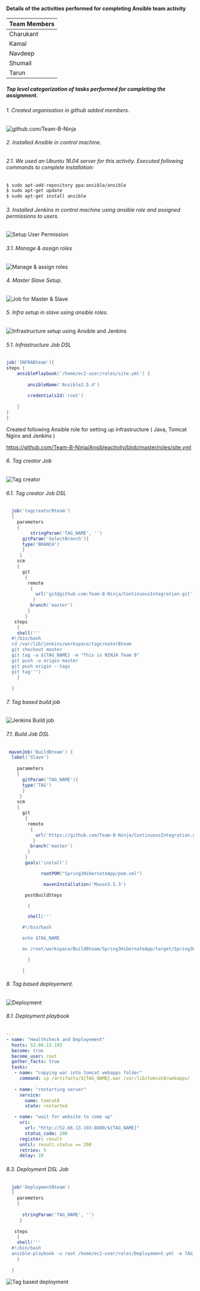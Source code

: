 

#### Details of the activities performed for completing Ansible team activity

| Team Members |
| ------------ |
| Charukant    |
| Kamal        |
| Navdeep      |
| Shumail      |
| Tarun        |

##### Top level categorization of tasks performed for completing the assignment.

###### 1. Created organisation in github added members.

![github.com/Team-B-Ninja](https://github.com/Team-B-Ninja/Ansibleactivity/blob/master/Media/TeamActivity-githubOrg.png)

###### 2. Installed Ansible in control machine.
   ###### 2.1. We used an Ubuntu 16.04 server for this activity. Executed following commands to complete installation:
```sh
$ sudo apt-add-repository ppa:ansible/ansible
$ sudo apt-get update
$ sudo apt-get install ansible
```
###### 3. Installed Jenkins in control machine using ansible role and assigned permissions to users.

![ Setup User Permission ](https://github.com/Team-B-Ninja/Ansibleactivity/blob/master/Media/UserPermission.png)

   ###### 3.1. Manage & assign roles  

![ Manage & assign roles ](https://github.com/Team-B-Ninja/Ansibleactivity/blob/master/Media/Manageandassignroles.png)

###### 4. Master Slave Setup.

![ Job for Master & Slave ](https://github.com/Team-B-Ninja/Ansibleactivity/blob/master/Media/Jobsandmasterslave.png)

###### 5. Infra setup in slave using ansible roles.

![ Infrastructure setup using Ansible and Jenkins ](https://github.com/Team-B-Ninja/Ansibleactivity/blob/master/Media/INFRABteam.png)

###### 5.1. Infrastructure Job DSL

```groovy
job('INFRABteam'){
steps {
    ansiblePlaybook('/home/ec2-user/roles/site.yml') {
     
        ansibleName('Ansible2.5.4')
        
        credentialsId('root')
        
    }
}
}
```
Created following Ansible role for setting up infrastructure ( Java, Tomcat Nginx and Jenkins )

https://github.com/Team-B-Ninja/Ansibleactivity/blob/master/roles/site.yml

###### 6. Tag creator Job

![ Tag creator ](https://github.com/Team-B-Ninja/Ansibleactivity/blob/master/Media/tagcreatorBteam.png)

   ###### 6.1. Tag creator Job DSL

```groovy
  job('tagcreatorBteam')
  {
    parameters
    {
         stringParam('TAG_NAME', '')
      gitParam('SelectBranch'){
      type('BRANCH')
      }
     }
    scm 
    {
      git
       {
        remote
         {
           url('git@github.com:Team-B-Ninja/ContinuousIntegration.git')
          }
         branch('master')
        }
       }
   steps
    {
  	shell('''
  #!/bin/bash
  cd /var/lib/jenkins/workspace/tagcreatorBteam
  git checkout master
  git tag -a ${TAG_NAME} -m "This is NINJA Team B"
  git push -u origin master
  git push origin --tags
  git tag''')
    }
   
  }
```

###### 7. Tag based build job

![ Jenkins Build job ](https://github.com/Team-B-Ninja/Ansibleactivity/blob/master/Media/BuildBteam.png)

   ###### 7.1. Build Job DSL

```groovy
 mavenJob('BuildBteam') {
  label('Slave')
    
    parameters
    {
      gitParam('TAG_NAME'){
      type('TAG')
      }
     }
    scm 
    {
      git
       {
        remote
         {
           url('https://github.com/Team-B-Ninja/ContinuousIntegration.git')
          }
         branch('master')
        }
       }
       goals('install') 

             rootPOM("Spring3HibernateApp/pom.xml")

              mavenInstallation('Maven3.5.3')

       postBuildSteps

        {

      	shell('''

      #!/bin/bash

      echo $TAG_NAME

      mv /root/workspace/BuildBteam/Spring3HibernateApp/target/Spring3HibernateApp.war /artifacts/${TAG_NAME}.war''')

        }

      }
```

###### 8. Tag based deployement.

![ Deployment ](https://github.com/Team-B-Ninja/Ansibleactivity/blob/master/Media/DeploymentBteam.png)

###### 8.1. Deployment playbook

```yml
---
- name: "Healthcheck and Deployement"
  hosts: 52.66.13.193
  become: true
  become_user: root
  gather_facts: true
  tasks:
   - name: "copying war into tomcat webapps folder"
     command: cp /artifacts/${TAG_NAME}.war /var/lib/tomcat8/webapps/
          
   - name: "restarting server"
     service:
       name: tomcat8
       state: restarted

   - name: "wait for website to come up"
     uri:
       url: "http://52.66.13.193:8080/${TAG_NAME}"
       status_code: 200
     register: result
     until: result.status == 200
     retries: 5
     delay: 10
```

###### 8.3. Deployment DSL Job

```groovy
  job('DeploymentBteam')
  {
    parameters
    {
       
      stringParam('TAG_NAME', '')
     }
    
   steps
    {
  	shell('''
  #!/bin/bash
  ansible-playbook -u root /home/ec2-user/roles/Deployement.yml -e TAG_NAME=$TAG_NAME''')
    }
   
  }
```

![ Tag based deployment ](https://github.com/Team-B-Ninja/Ansibleactivity/blob/master/Media/Tagbaseddeployment.png)
